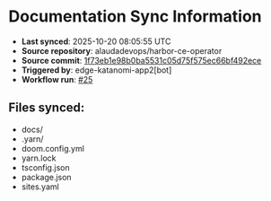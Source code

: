 # Documentation Sync Information

- **Last synced**: 2025-10-20 08:05:55 UTC
- **Source repository**: alaudadevops/harbor-ce-operator
- **Source commit**: [1f73eb1e98b0ba5531c05d75f575ec66bf492ece](https://github.com/alaudadevops/harbor-ce-operator/commit/1f73eb1e98b0ba5531c05d75f575ec66bf492ece)
- **Triggered by**: edge-katanomi-app2[bot]
- **Workflow run**: [#25](https://github.com/alaudadevops/harbor-ce-operator/actions/runs/18646119752)

## Files synced:
- docs/
- .yarn/
- doom.config.yml
- yarn.lock
- tsconfig.json
- package.json
- sites.yaml
